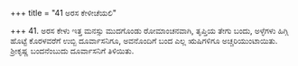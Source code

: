 +++
title = "41 ಅರಸ ಕೇಳೀಚೆಯಲಿ"

+++
41. ಅರಸ ಕೇಳು ಇತ್ತ ಮನಸ್ಸು ಮುದಗೊಂಡು ರೋಮಾಂಚನವಾಗಿ, ತೃಪ್ತಿಯ ತೇಗು ಬಂದು, ಅಳ್ಳೆಗಳು ಹಿಗ್ಗಿ ಹೊಟ್ಟೆ ಕೊರಳವರೆಗೆ ಉಬ್ಬಿ ದೂರ್ವಾಸನಿಗೂ, ಅವನೊಂದಿಗೆ ಬಂದ ಎಲ್ಲ ಋಷಿಗಳಿಗೂ ಅಚ್ಚರಿಯುಂಟಾಯಿತು. ಶ್ರೀಕೃಷ್ಣ ಬಂದನೆಂಬುದು ದೂರ್ವಾಸನಿಗೆ ತಿಳಿಯಿತು.